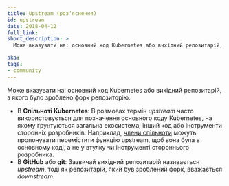 ```yaml
---
title: Upstream (розʼяснення)
id: upstream
date: 2018-04-12
full_link: 
short_description: >
  Може вказувати на: основний код Kubernetes або вихідний репозитарій, з якого було зроблено форк репозиторію.

aka: 
tags:
- community
---
```

Може вказувати на: основний код Kubernetes або вихідний репозитарій, з якого було зроблено форк репозиторію.

<!--more-->

* В **Спільноті Kubernetes**: В розмовах термін *upstream* часто використовується для позначення основного коду Kubernetes, на якому ґрунтуються загальна екосистема, інший код або інструменти сторонніх розробників. Наприклад, [члени спільноти](#term-member) можуть пропонувати перемістити функцію upstream, щоб вона була в основному коді, а не у втулку чи інструменті стороннього розробника.
* В **GitHub** або **git**: Зазвичай вихідний репозитарій називається *upstream*, тоді як репозитарій, який був зроблений форк, вважається *downstream*.
